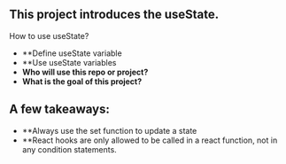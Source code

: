 ## This project introduces the useState.

How to use useState?
* **Define useState variable
* **Use useState variables
* **Who will use this repo or project?**
* **What is the goal of this project?**  


## A few takeaways:
* **Always use the set function to update a state
* **React hooks are only allowed to be called in a react function, not in any condition statements.
